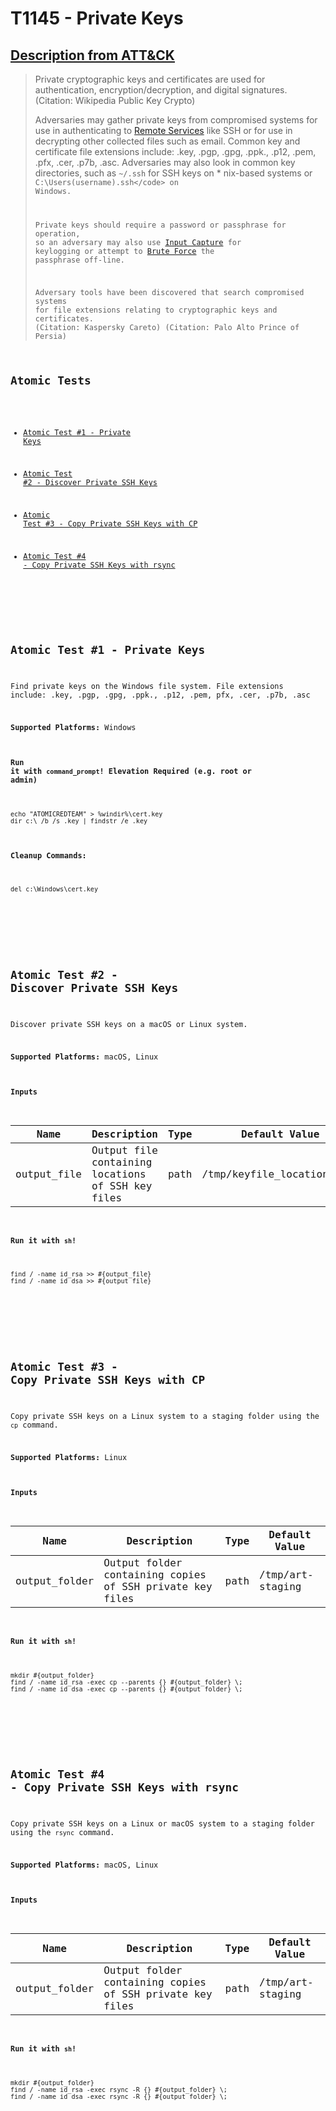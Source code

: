 # T1145 - Private Keys
## [Description from ATT&CK](https://attack.mitre.org/wiki/Technique/T1145)
<blockquote>Private cryptographic keys and certificates are used for authentication, encryption/decryption, and digital signatures. (Citation: Wikipedia Public Key Crypto)

Adversaries may gather private keys from compromised systems for use in authenticating to [Remote Services](https://attack.mitre.org/techniques/T1021) like SSH or for use in decrypting other collected files such as email. Common key and certificate file extensions include: .key, .pgp, .gpg, .ppk., .p12, .pem, .pfx, .cer, .p7b, .asc. Adversaries may also look in common key directories, such as <code>~/.ssh</code> for SSH keys on * nix-based systems or <code>C:\Users\(username)\.ssh\</code> on Windows.

Private keys should require a password or passphrase for operation, so an adversary may also use [Input Capture](https://attack.mitre.org/techniques/T1056) for keylogging or attempt to [Brute Force](https://attack.mitre.org/techniques/T1110) the passphrase off-line.

Adversary tools have been discovered that search compromised systems for file extensions relating to cryptographic keys and certificates. (Citation: Kaspersky Careto) (Citation: Palo Alto Prince of Persia)</blockquote>

## Atomic Tests

- [Atomic Test #1 - Private Keys](#atomic-test-1---private-keys)

- [Atomic Test #2 - Discover Private SSH Keys](#atomic-test-2---discover-private-ssh-keys)

- [Atomic Test #3 - Copy Private SSH Keys with CP](#atomic-test-3---copy-private-ssh-keys-with-cp)

- [Atomic Test #4 - Copy Private SSH Keys with rsync](#atomic-test-4---copy-private-ssh-keys-with-rsync)


<br/>

## Atomic Test #1 - Private Keys
Find private keys on the Windows file system.
File extensions include: .key, .pgp, .gpg, .ppk., .p12, .pem, pfx, .cer, .p7b, .asc

**Supported Platforms:** Windows



#### Run it with `command_prompt`!  Elevation Required (e.g. root or admin) 
```
echo "ATOMICREDTEAM" > %windir%\cert.key
dir c:\ /b /s .key | findstr /e .key
```


#### Cleanup Commands:
```
del c:\Windows\cert.key
```

<br/>
<br/>

## Atomic Test #2 - Discover Private SSH Keys
Discover private SSH keys on a macOS or Linux system.

**Supported Platforms:** macOS, Linux


#### Inputs
| Name | Description | Type | Default Value | 
|------|-------------|------|---------------|
| output_file | Output file containing locations of SSH key files | path | /tmp/keyfile_locations.txt|


#### Run it with `sh`! 
```
find / -name id_rsa >> #{output_file}
find / -name id_dsa >> #{output_file}
```



<br/>
<br/>

## Atomic Test #3 - Copy Private SSH Keys with CP
Copy private SSH keys on a Linux system to a staging folder using the `cp` command.

**Supported Platforms:** Linux


#### Inputs
| Name | Description | Type | Default Value | 
|------|-------------|------|---------------|
| output_folder | Output folder containing copies of SSH private key files | path | /tmp/art-staging|


#### Run it with `sh`! 
```
mkdir #{output_folder}
find / -name id_rsa -exec cp --parents {} #{output_folder} \;
find / -name id_dsa -exec cp --parents {} #{output_folder} \;
```



<br/>
<br/>

## Atomic Test #4 - Copy Private SSH Keys with rsync
Copy private SSH keys on a Linux or macOS system to a staging folder using the `rsync` command.

**Supported Platforms:** macOS, Linux


#### Inputs
| Name | Description | Type | Default Value | 
|------|-------------|------|---------------|
| output_folder | Output folder containing copies of SSH private key files | path | /tmp/art-staging|


#### Run it with `sh`! 
```
mkdir #{output_folder}
find / -name id_rsa -exec rsync -R {} #{output_folder} \;
find / -name id_dsa -exec rsync -R {} #{output_folder} \;
```



<br/>
